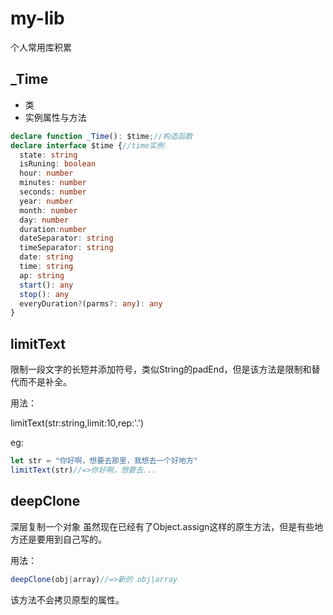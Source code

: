 # my-lib
个人常用库积累

## _Time 
* 类
* 实例属性与方法
```typescript
declare function _Time(): $time;//构造函数
declare interface $time {//time实例
  state: string
  isRuning: boolean
  hour: number
  minutes: number
  seconds: number
  year: number
  month: number
  day: number
  duration:number
  dateSeparator: string
  timeSeparator: string
  date: string
  time: string
  ap: string
  start(): any
  stop(): any
  everyDuration?(parms?: any): any
}
```
## limitText

限制一段文字的长短并添加符号，类似String的padEnd，但是该方法是限制和替代而不是补全。

用法：

limitText(str:string,limit:10,rep:'.')

eg:
```js
let str = "你好啊，想要去那里，我想去一个好地方"
limitText(str)//=>你好啊，想要去...
```
## deepClone

深层复制一个对象
虽然现在已经有了Object.assign这样的原生方法，但是有些地方还是要用到自己写的。

用法：
```js
deepClone(obj|array)//=>新的 obj|array
```
该方法不会拷贝原型的属性。
